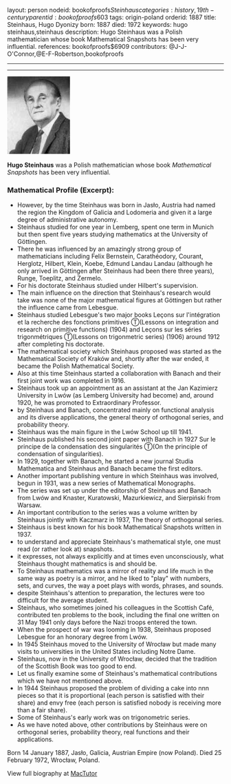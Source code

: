 layout: person
nodeid: bookofproofs$Steinhaus
categories: history,19th-century
parentid: bookofproofs$603
tags: origin-poland
orderid: 1887
title: Steinhaus, Hugo Dyonizy
born: 1887
died: 1972
keywords: hugo steinhaus,steinhaus
description: Hugo Steinhaus was a Polish mathematician whose book Mathematical Snapshots has been very influential.
references: bookofproofs$6909
contributors: @J-J-O'Connor,@E-F-Robertson,bookofproofs

---



---

![Steinhaus.jpg](https://github.com/bookofproofs/bookofproofs.github.io/blob/main/_sources/_assets/images/portraits/Steinhaus.jpg?raw=true)

**Hugo Steinhaus** was a Polish mathematician whose book _Mathematical Snapshots_ has been very influential.

### Mathematical Profile (Excerpt):
* However, by the time Steinhaus was born in Jasło, Austria had named the region the Kingdom of Galicia and Lodomeria and given it a large degree of administrative autonomy.
* Steinhaus studied for one year in Lemberg, spent one term in Munich but then spent five years studying mathematics at the University of Göttingen.
* There he was influenced by an amazingly strong group of mathematicians including Felix Bernstein, Carathéodory, Courant, Herglotz, Hilbert, Klein, Koebe, Edmund Landau Landau (although he only arrived in Göttingen after Steinhaus had been there three years), Runge, Toeplitz, and Zermelo.
* For his doctorate Steinhaus studied under Hilbert's supervision.
* The main influence on the direction that Steinhaus's research would take was none of the major mathematical figures at Göttingen but rather the influence came from Lebesgue.
* Steinhaus studied Lebesgue's two major books Leçons sur l'intégration et la recherche des fonctions primitives Ⓣ(Lessons on integration and research on primitive functions) (1904) and Leçons sur les séries trigonmétriques Ⓣ(Lessons on trigonmetric series) (1906) around 1912 after completing his doctorate.
* The mathematical society which Steinhaus proposed was started as the Mathematical Society of Kraków and, shortly after the war ended, it became the Polish Mathematical Society.
* Also at this time Steinhaus started a collaboration with Banach and their first joint work was completed in 1916.
* Steinhaus took up an appointment as an assistant at the Jan Kazimierz University in Lwów (as Lemberg University had become) and, around 1920, he was promoted to Extraordinary Professor.
* by Steinhaus and Banach, concentrated mainly on functional analysis and its diverse applications, the general theory of orthogonal series, and probability theory.
* Steinhaus was the main figure in the Lwów School up till 1941.
* Steinhaus published his second joint paper with Banach in 1927 Sur le principe de la condensation des singularités Ⓣ(On the principle of condensation of singularities).
* In 1929, together with Banach, he started a new journal Studia Mathematica and Steinhaus and Banach became the first editors.
* Another important publishing venture in which Steinhaus was involved, begun in 1931, was a new series of Mathematical Monographs.
* The series was set up under the editorship of Steinhaus and Banach from Lwów and Knaster, Kuratowski, Mazurkiewicz, and Sierpiński from Warsaw.
* An important contribution to the series was a volume written by Steinhaus jointly with Kaczmarz in 1937, The theory of orthogonal series.
* Steinhaus is best known for his book Mathematical Snapshots written in 1937.
* to understand and appreciate Steinhaus's mathematical style, one must read (or rather look at) snapshots.
* it expresses, not always explicitly and at times even unconsciously, what Steinhaus thought mathematics is and should be.
* To Steinhaus mathematics was a mirror of reality and life much in the same way as poetry is a mirror, and he liked to "play" with numbers, sets, and curves, the way a poet plays with words, phrases, and sounds.
* despite Steinhaus's attention to preparation, the lectures were too difficult for the average student.
* Steinhaus, who sometimes joined his colleagues in the Scottish Café, contributed ten problems to the book, including the final one written on 31 May 1941 only days before the Nazi troops entered the town.
* When the prospect of war was looming in 1938, Steinhaus proposed Lebesgue for an honorary degree from Lwów.
* In 1945 Steinhaus moved to the University of Wrocław but made many visits to universities in the United States including Notre Dame.
* Steinhaus, now in the University of Wrocław, decided that the tradition of the Scottish Book was too good to end.
* Let us finally examine some of Steinhaus's mathematical contributions which we have not mentioned above.
* In 1944 Steinhaus proposed the problem of dividing a cake into nnn pieces so that it is proportional (each person is satisfied with their share) and envy free (each person is satisfied nobody is receiving more than a fair share).
* Some of Steinhaus's early work was on trigonometric series.
* As we have noted above, other contributions by Steinhaus were on orthogonal series, probability theory, real functions and their applications.

Born 14 January 1887, Jasło, Galicia, Austrian Empire (now Poland). Died 25 February 1972, Wrocław, Poland.

View full biography at [MacTutor](https://mathshistory.st-andrews.ac.uk/Biographies/Steinhaus/)
